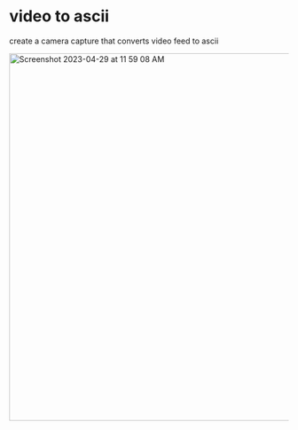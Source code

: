 # video to ascii
create a camera capture that converts video feed to ascii

<img width="663" alt="Screenshot 2023-04-29 at 11 59 08 AM" src="https://user-images.githubusercontent.com/1052402/235319981-21106055-65f2-4cf3-b621-d4fcaf69d742.png">
